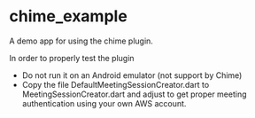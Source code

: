 # chime_example

A demo app for using the chime plugin.

In order to properly test the plugin
* Do not run it on an Android emulator (not support by Chime)
* Copy the file DefaultMeetingSessionCreator.dart to MeetingSessionCreator.dart and adjust to get proper meeting authentication using your own AWS account.
